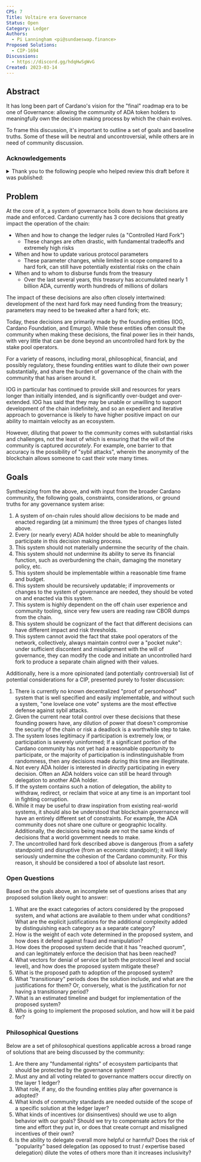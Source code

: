 ```yaml
---
CPS: 7
Title: Voltaire era Governance
Status: Open
Category: Ledger
Authors: 
  - Pi Lanningham <pi@sundaeswap.finance>
Proposed Solutions:
  - CIP-1694
Discussions:
  - https://discord.gg/hdqHwSgWvG
Created: 2023-03-14
---
```


## **Abstract**

It has long been part of Cardano's vision for the "final" roadmap era to be one of Governance: allowing the community of ADA token holders to meaningfully own the decision making process by which the chain evolves.

To frame this discussion, it's important to outline a set of goals and baseline truths. Some of these will be neutral and uncontroversial, while others are in need of community discussion.

### **Acknowledgements**
<details>
<summary> Thank you to the following people who helped review this draft before it was published: </summary>

 * Adam K. Dean
 * Jared Corduan
 * Vanessa Harris
 * HeptaSean

</details>

## **Problem**

At the core of it, a system of governance boils down to how decisions are made and enforced.  Cardano currently has 3 core decisions that greatly impact the operation of the chain:

 - When and how to change the ledger rules (a "Controlled Hard Fork")
   - These changes are often drastic, with fundamental tradeoffs and extremely high risks
 - When and how to update various protocol parameters
   - These parameter changes, while limited in scope compared to a hard fork, can still have potentially existential risks on the chain
 - When and to whom to disburse funds from the treasury
   - Over the last several years, this treasury has accumulated nearly 1 billion ADA, currently worth hundreds of millions of dollars

The impact of these decisions are also often closely intertwined: development of the next hard fork may need funding from the treasury; parameters may need to be tweaked after a hard fork; etc.

Today, these decisions are primarily made by the founding entities (IOG, Cardano Foundation, and Emurgo). While these entities often consult the community when making these decisions, the final power lies in their hands, with very little that can be done beyond an uncontrolled hard fork by the stake pool operators.

For a variety of reasons, including moral, philosophical, financial, and possibly regulatory, these founding entities want to dilute their own power substantially, and share the burden of governance of the chain with the community that has arisen around it.

IOG in particular has continued to provide skill and resources for years longer than initially intended, and is significantly over-budget and over-extended. IOG has said that they may be unable or unwilling to support development of the chain indefinitely, and so an expedient and iterative approach to governance is likely to have higher positive impact on our ability to maintain velocity as an ecosystem.

However, diluting that power to the community comes with substantial risks and challenges, not the least of which is ensuring that the will of the community is captured *accurately*. For example, one barrier to that accuracy is the possibility of "sybil attacks", wherein the anonymity of the blockchain allows someone to cast their vote many times.

## **Goals**

Synthesizing from the above, and with input from the broader Cardano community, the following goals, constraints, considerations, or ground truths for any governance system arise:

1. A system of on-chain rules should allow decisions to be made and enacted regarding (at a minimum) the three types of changes listed above.
2. Every (or nearly every) ADA holder should be able to meaningfully participate in this decision making process.
3. This system should not materially undermine the security of the chain.
4. This system should not undermine its ability to serve its financial function, such as overburdening the chain, damaging the monetary policy, etc.
5. This system should be implementable within a reasonable time frame and budget.
6. This system should be recursively updatable; if improvements or changes to the system of governance are needed, they should be voted on and enacted via this system.
7. This system is highly dependent on the off chain user experience and community tooling, since very few users are reading raw CBOR dumps from the chain.
8. This system should be cognizant of the fact that different decisions can have different impact and risk thresholds.
9. This system cannot avoid the fact that stake pool operators of the network, collectively, always maintain control over a "pocket nuke": under sufficient discontent and misalignment with the will of governance, they can modify the code and initiate an uncontrolled hard fork to produce a separate chain aligned with their values.

Additionally, here is a more opinionated (and potentially controversial) list of potential considerations for a CIP, presented purely to foster discussion:

1. There is currently no known decentralized "proof of personhood" system that is well specified and easily implementable, and without such a system, "one lovelace one vote" systems are the most effective defense against sybil attacks.
2. Given the current near total control over these decisions that these founding powers have, any dilution of power that doesn't compromise the security of the chain or risk a deadlock is a worthwhile step to take.
3. The system loses legitimacy if participation is extremely low, or participation is severely uninformed; If a significant portion of the Cardano community has not yet had a reasonable opportunity to participate, or the majority of participation is indinstinguishable from randomness, then any decisions made during this time are illegitimate.
4. Not every ADA holder is interested in *directly* participating in every decision. Often an ADA holders voice can still be heard through delegation to another ADA holder.
5. If the system contains such a notion of delegation, the ability to withdraw, redirect, or reclaim that voice at any time is an important tool in fighting corruption.
6. While it may be useful to draw inspiration from existing real-world systems, it should also be understood that blockchain governance will have an entirely different set of constraints.  For example, the ADA community does not share one culture or geographic locality. Additionally, the decisions being made are not the same kinds of decisions that a world government needs to make.
7. The uncontrolled hard fork described above is dangerous (from a safety standpoint) and disruptive (from an economic standpoint); it will likely seriously undermine the cohesion of the Cardano community. For this reason, it should be considered a tool of absolute last resort.

### Open Questions

Based on the goals above, an incomplete set of questions arises that any proposed solution likely ought to answer:

1. What are the exact categories of actors considered by the proposed system, and what actions are available to them under what conditions? What are the explicit justifications for the additional complexity added by distinguishing each category as a separate category?
2. How is the weight of each vote determined in the proposed system, and how does it defend against fraud and manipulation?
3. How does the proposed system decide that it has "reached quorum", and can legitimately enforce the decision that has been reached?
4. What vectors for denial of service (at both the protocol level and social level), and how does the proposed system mitigate these?
5. What is the proposed path to adoption of the proposed system?
6. What "transitionary" periods does the solution include, and what are the justifications for them? Or, conversely, what is the justification for *not* having a transitionary period?
7. What is an estimated timeline and budget for implementation of the proposed system?
8. Who is going to implement the proposed solution, and how will it be paid for?

### Philosophical Questions

Below are a set of philosophical questions applicable across a broad range of solutions that are being discussed by the community:

1. Are there any "fundamental rights" of ecosystem participants that should be protected by the governance system?
2. Must any and all voting related to governance matters occur directly on the layer 1 ledger?
3. What role, if any, do the founding entities play after governance is adopted?
4. What kinds of community standards are needed outside of the scope of a specific solution at the ledger layer?
5. What kinds of incentives (or disinsentives) should we use to align behavior with our goals? Should we try to compensate actors for the time and effort they put in, or does that create corrupt and misaligned incentives of their own?
6. Is the ability to delegate overall more helpful or harmful? Does the risk of "popularity" based delegation (as opposed to trust / expertise based delegation) dilute the votes of others more than it increases inclusivity?
